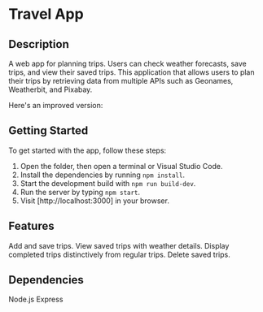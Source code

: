 # Travel App


## Description
A web app for planning trips. Users can check weather forecasts, save trips, and view their saved trips.
This application that allows users to plan their trips by retrieving data from multiple APIs such as Geonames, Weatherbit, and Pixabay.

Here's an improved version:

## Getting Started

To get started with the app, follow these steps:
1. Open the folder, then open a terminal or Visual Studio Code.
2. Install the dependencies by running `npm install`.
3. Start the development build with `npm run build-dev`.
4. Run the server by typing `npm start`.
5. Visit [http://localhost:3000] in your browser.


## Features

Add and save trips.
View saved trips with weather details.
Display completed trips distinctively from regular trips.
Delete saved trips.

## Dependencies

Node.js
Express
